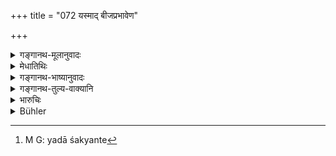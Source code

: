 +++
title = "072 यस्माद् बीजप्रभावेण"

+++

<details><summary>गङ्गानथ-मूलानुवादः</summary>

Because through the power of the seed, those born of animals became sages, honoured and extolled, therefore it is the seed that is more important.—(72)
</details>

<details><summary>मेधातिथिः</summary>

**पूजिताः** सर्वेण केनचित् प्रणम्यन्ते । **प्रशस्ताः** स्तुतिवचनैः स्तूयन्ते । **तस्माद् बीजं विशिष्यत** इति बीजप्राधान्यवादिनः । तद् एतद् अयुक्तम् इत्य् उक्तम्- "तत्रेयं तु व्यवस्थितिः" (म्ध् १०.७०) इति । अथ वा **बीजप्रभावेणेति** न बीजप्राधान्यं दर्शितम्, अपि तु दूषणम् एव । यदाशङ्क्यते[^१५४] बीजप्राधान्यान् मन्दपालादीनां **तिर्यग्जा ऋषय** इति बीजप्राधान्यं तद्दर्शनात्, न तत्र बीजप्राधान्येन तदपत्यानाम् ऋषित्वम्, अपि तु तपःश्रुतादिजेन प्रभावेन धर्मविशेषेण ॥ १०.७२ ॥


[^१५४]:
     M G: yadā śakyante
</details>

<details><summary>गङ्गानथ-भाष्यानुवादः</summary>

‘*Honoured*’—saluted by men.

‘*Extolled*’—are eulogised with eulogistic words.

‘*The seed is the more important*’;—as held by those who declare the seed to be the more, important factor. This however is not right; as has been dearly indicated by [what was said under 70 above].

Or, what the expression ‘*through the power o* *f* *the* *seed*’ implies is, not the importance of the seed, but a defect;—the sense being that—‘people might be led to think that, the fact of Mandapāla and others, born of animals, having become sages *through the power of the seed*, proves the importance of the seed; but in reality, that the children became sages was due, not to the importance of the seed, but to the force of their learning and austerities and to their particularly meritorious acts.—(72)
</details>

<details><summary>गङ्गानथ-तुल्य-वाक्यानि</summary>

**(verses 10.66-73)  
**

[\[See texts under 9.33 *et
seq*.\]]
</details>

<details><summary>भारुचिः</summary>

> **यस्माद् बीजप्रभावेण तिर्यग्जा ऋषयो ऽभवन् ।**

बीजं च प्रभावश् च- भीजप्रभावे द्वन्द्वैकवद्भावो नपुंसकलिङ्गः । बीजं यथोक्तम्, प्रभावः प्रतिनिविष्टधर्मविशेषाविष्कृतात्मत्वम्, तेन बीजप्रभ्[आवेण तिर्यग्जा] अपि सन्तः ऋषयो ऽभवन्-

> **पूजिताश् च प्रशस्ताश् च **

ऋष्यशृङ्गप्रभृतयः यस्मात्,

> **तस्माद् बीजं प्रशस्यते  ॥ १०.७२ ॥**

इत्य् आहुः एतच् चैकान्तपरिग्रहे सत्य् उक्तदोषं बीजप्राधान्यं पुनर् निगमनायैतज् ज्ञापयति । बीजयोन्योः बीजोत्कृष्टजातिः प्रशस्यत इति । तथा च सत्य् अनुलोमान् उत्कृष्टान् एव सतः स्तौति क्षत्रियावैश्याजान् शूद्रावर्जम् । अयं च बीजयोन्योर् एवम् आत्मेति ॥ १० ७२ ॥
</details>

<details><summary>Bühler</summary>

072	As through the power of the seed (sons) born of animals became sages who are honoured and praised, hence the seed is declared to be more important.
</details>
